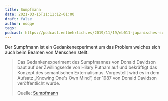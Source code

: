 ```yaml
---
title: Sumpfmann
date: 2021-03-15T11:11:12+01:00
draft: false
author: noqqe
tags:
podcast: https://podcast.entbehrlich.es/2019/11/19/eb011-japanisches-sumpf-yogtze/
---
```


Der Sumpfmann ist ein Gedankenexperiment um das Problem welches sich auch
beim Beamen von Menschen stellt.

> Das Gedankenexperiment des Sumpfmannes von Donald Davidson baut auf der
> Zwillingserde von Hilary Putnam auf und bekräftigt das Konzept des
> semantischen Externalismus. Vorgestellt wird es in dem Aufsatz „Knowing One's
> Own Mind“, der 1987 von Donald Davidson veröffentlicht wurde.
>
> Quelle: [Sumpfmann](https://de.wikipedia.org/wiki/Sumpfmann)
